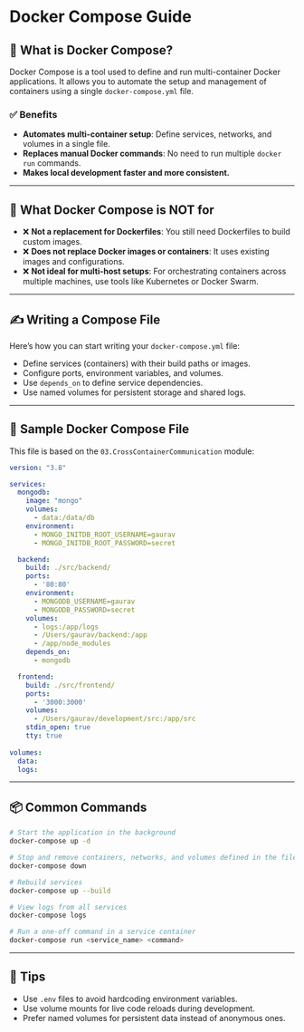 
# Docker Compose Guide

## 🚀 What is Docker Compose?

Docker Compose is a tool used to define and run multi-container Docker applications. It allows you to automate the setup and management of containers using a single `docker-compose.yml` file.

### ✅ Benefits
- **Automates multi-container setup**: Define services, networks, and volumes in a single file.
- **Replaces manual Docker commands**: No need to run multiple `docker run` commands.
- **Makes local development faster and more consistent.**

---

## 🚫 What Docker Compose is NOT for

- ❌ **Not a replacement for Dockerfiles**: You still need Dockerfiles to build custom images.
- ❌ **Does not replace Docker images or containers**: It uses existing images and configurations.
- ❌ **Not ideal for multi-host setups**: For orchestrating containers across multiple machines, use tools like Kubernetes or Docker Swarm.

---

## ✍️ Writing a Compose File

Here’s how you can start writing your `docker-compose.yml` file:

- Define services (containers) with their build paths or images.
- Configure ports, environment variables, and volumes.
- Use `depends_on` to define service dependencies.
- Use named volumes for persistent storage and shared logs.

---

## 📂 Sample Docker Compose File

This file is based on the `03.CrossContainerCommunication` module:

```yaml
version: "3.8"

services:
  mongodb:
    image: "mongo"
    volumes:
      - data:/data/db
    environment:
      - MONGO_INITDB_ROOT_USERNAME=gaurav
      - MONGO_INITDB_ROOT_PASSWORD=secret 

  backend:
    build: ./src/backend/
    ports:
      - '80:80'
    environment:
      - MONGODB_USERNAME=gaurav
      - MONGODB_PASSWORD=secret
    volumes:
      - logs:/app/logs
      - /Users/gaurav/backend:/app
      - /app/node_modules
    depends_on:
      - mongodb  

  frontend:
    build: ./src/frontend/
    ports:
      - '3000:3000'
    volumes:
      - /Users/gaurav/development/src:/app/src
    stdin_open: true
    tty: true
    
volumes:
  data:
  logs:
```

---

## 📦 Common Commands

```bash
# Start the application in the background
docker-compose up -d

# Stop and remove containers, networks, and volumes defined in the file
docker-compose down

# Rebuild services
docker-compose up --build

# View logs from all services
docker-compose logs

# Run a one-off command in a service container
docker-compose run <service_name> <command>
```

---

## 📌 Tips

- Use `.env` files to avoid hardcoding environment variables.
- Use volume mounts for live code reloads during development.
- Prefer named volumes for persistent data instead of anonymous ones.